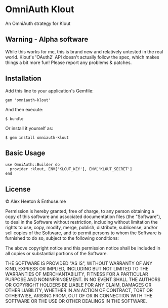 # OmniAuth Klout

An OmniAuth strategy for Klout

## Warning - Alpha software

While this works for me, this is brand new and relatively untested in the real world.
Klout's 'OAuth2' API doesn't actually follow the spec, which makes things a bit more fun!
Please report any problems & patches.

## Installation

Add this line to your application's Gemfile:

    gem 'omniauth-klout'

And then execute:

    $ bundle

Or install it yourself as:

    $ gem install omniauth-klout

## Basic Usage

    use OmniAuth::Builder do
      provider :klout, ENV['KLOUT_KEY'], ENV['KLOUT_SECRET']
    end

## License

&copy; Alex Heeton & Enthuse.me

Permission is hereby granted, free of charge, to any person obtaining a copy of this software and associated documentation files (the "Software"), to deal in the Software without restriction, including without limitation the rights to use, copy, modify, merge, publish, distribute, sublicense, and/or sell copies of the Software, and to permit persons to whom the Software is furnished to do so, subject to the following conditions:

The above copyright notice and this permission notice shall be included in all copies or substantial portions of the Software.

THE SOFTWARE IS PROVIDED "AS IS", WITHOUT WARRANTY OF ANY KIND, EXPRESS OR IMPLIED, INCLUDING BUT NOT LIMITED TO THE WARRANTIES OF MERCHANTABILITY, FITNESS FOR A PARTICULAR PURPOSE AND NONINFRINGEMENT. IN NO EVENT SHALL THE AUTHORS OR COPYRIGHT HOLDERS BE LIABLE FOR ANY CLAIM, DAMAGES OR OTHER LIABILITY, WHETHER IN AN ACTION OF CONTRACT, TORT OR OTHERWISE, ARISING FROM, OUT OF OR IN CONNECTION WITH THE SOFTWARE OR THE USE OR OTHER DEALINGS IN THE SOFTWARE.
